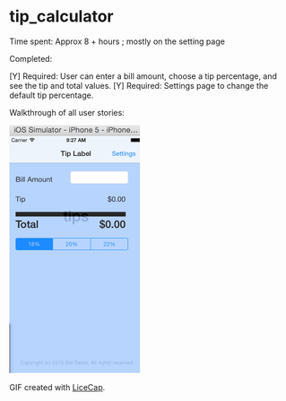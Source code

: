# tip_calculator

Time spent: Approx 8 + hours ; mostly on the setting page

Completed:

[Y] Required: User can enter a bill amount, choose a tip percentage, and see the tip and total values.
[Y] Required: Settings page to change the default tip percentage.

Walkthrough of all user stories:

![Video Walkthrough](Tip_Calculator.gif)

GIF created with [LiceCap](http://www.cockos.com/licecap/).
